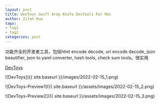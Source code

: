 ```yaml
---
layout: post
title: DevToys Swift Army Knife DevTools For Mac
author: Zifan Hua
tags:
- tag1
- tag2
categories: post
---
```


功能齐全的开发者工具，包括html encode decode, url encode decode, json beautifier, json to yaml converter, hash tools, check sum tools。很实用

[DevToys](https://github.com/ObuchiYuki/DevToysMac/)

![DevToys]({{ site.baseurl }}/images/2022-02-15_1.png)

![DevToys-Preview1]({{ site.baseurl }}/assets/images/2022-02-15_2.png)

![DevToys-Preview2]({{ site.baseurl }}/assets/images/2022-02-15_3.png)